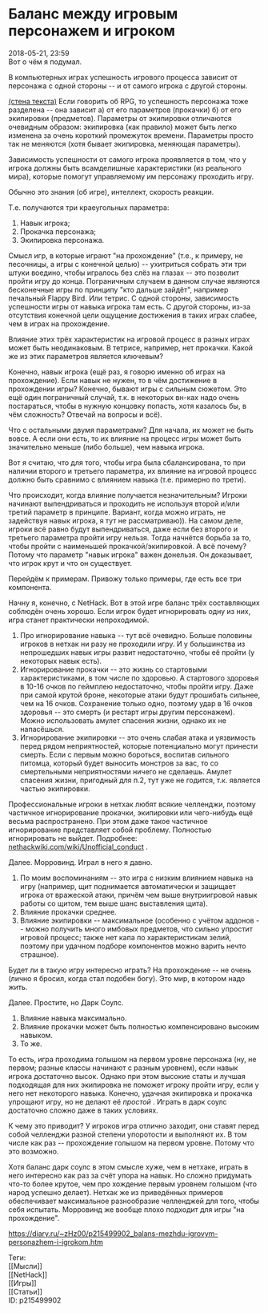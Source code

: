 Баланс между игровым персонажем и игроком
==========================================

   
 2018-05-21, 23:59   
  Вот о чём я подумал.   
   
 В компьютерных играх успешность игрового процесса зависит от персонажа с одной стороны -- и от самого игрока с другой стороны.   
   
  [(стена текста)](https://zHz00.diary.ru/p215499902.htm?index=1#linkmore215499902m1)    Если говорить об RPG, то успешность персонажа тоже разделена -- она зависит а) от его параметров (прокачки) б) от его экипировки (предметов). Параметры от экипировки отличаются очевидным образом: экипировка (как правило) может быть легко изменена за очень короткий промежуток времени. Параметры просто так не меняются (хотя бывает экипировка, меняющая параметры).   
   
 Зависимость успешности от самого игрока проявляется в том, что у игрока должны быть всамделишные характеристики (из реального мира), которые помогут управляемому им персонажу проходить игру.   
   
 Обычно это знания (об игре), интеллект, скорость реакции.   
   
 Т.е. получаются три краеугольных параметра:   
 1. Навык игрока;   
 2. Прокачка персонажа;   
 3. Экипировка персонажа.   
   
 Смысл игр, в которые играют "на прохождение" (т.е., к примеру, не песочницы, а игры с конечной целью) -- ухитриться собрать эти три штуки воедино, чтобы игралось без слёз на глазах -- это позволит пройти игру до конца. Пограничным случаем в данном случае являются бесконечные игры по принципу "кто дальше зайдёт", например печальный Flappy Bird. Или тетрис. С одной стороны, зависимость успешности игры от навыка игрока там есть. С другой стороны, из-за отсутствия конечной цели ощущение достижения в таких играх слабее, чем в играх на прохождение.   
   
 Влияние этих трёх характеристик на игровой процесс в разных играх может быть неодинаковым. В тетрисе, например, нет прокачки. Какой же из этих параметров является ключевым?   
   
 Конечно, навык игрока (ещё раз, я говорю именно об играх на прохождение). Если навык не нужен, то в чём достижение в прохождении игры? Конечно, бывают игры с сильным сюжетом. Это ещё один пограничный случай, т.к. в некоторых вн-ках надо очень постараться, чтобы в нужную концовку попасть, хотя казалось бы, в чём сложность? Отвечай на вопросы и всё).   
   
 Что с остальными двумя параметрами? Для начала, их может не быть вовсе. А если они есть, то их влияние на процесс игры может быть значительно меньше (либо больше), чем навыка игрока.   
   
 Вот я считаю, что для того, чтобы игра была сбалансирована, то при наличии второго и третьего параметра, их влияние на игровой процесс должно быть сравнимо с влиянием навыка (т.е. примерно по трети).   
   
 Что происходит, когда влияние получается незначительным? Игроки начинают выпендриваться и проходить не используя второй и/или третий параметр в принципе. Вариант, когда можно играть, не задействуя навык игрока, я тут не рассматриваю)). На самом деле, игроки всё равно будут выпендриваться, даже если без второго и третьего параметра пройти игру нельзя. Тогда начнётся борьба за то, чтобы пройти с наименьшей прокачкой/экипировкой. А всё почему? Потому что параметр "навык игрока" важен донельзя. Он доказывает, что игрок крут и что он существует.   
   
 Перейдём к примерам. Привожу только примеры, где есть все три компонента.   
   
 Начну я, конечно, с NetHack. Вот в этой игре баланс трёх составляющих соблюдён очень хорошо. Если игрок будет игнорировать одну из них, игра станет практически непроходимой.   
 1. Про игнорирование навыка -- тут всё очевидно. Больше половины игроков в нетхак ни разу не проходили игру. И у большинства из непрошедших навык игры развит недостаточно, чтобы её пройти (у некоторых навык есть).   
 2. Игнорирование прокачки -- это жизнь со стартовыми характеристиками, в том числе по здоровью. А стартового здоровья в 10-16 очков по геймплею недостаточно, чтобы пройти игру. Даже при самой крутой броне, некоторые атаки будут прошибать сильнее, чем на 16 очков. Сохранение только одно, поэтому удар в 16 очков здоровья -- это смерть (и рестарт игры другим персонажем). Можно использовать амулет спасения жизни, однако их не напасёшься.   
 3. Игнорирование экипировки -- это очень слабая атака и уязвимость перед рядом неприятностей, которые потенциально могут принести смерть. Если с первым можно бороться, воспитав сильного питомца, который будет выносить монстров за вас, то со смертельными неприятностями ничего не сделаешь. Амулет спасения жизни, пригодный для п.2, тут уже не годится, т.к. является частью экипировки.   
   
 Профессиональные игроки в нетхак любят всякие челленджи, поэтому частичное игнорирование прокачки, экипировки или чего-нибудь ещё весьма распространено. При этом даже такое частичное игнорирование представляет собой проблему. Полностью игнорировать не выйдет. Подробнее:  [nethackwiki.com/wiki/Unofficial\_conduct](https://nethackwiki.com/wiki/Unofficial_conduct)  .   
   
 Далее. Морровинд. Играл в него я давно.   
 1. По моим воспоминаниям -- это игра с низким влиянием навыка на игру (например, щит поднимается автоматически и защищает игрока от вражеской атаки, причём чем выше внутриигровой навык работы со щитом, тем выше шанс выставления щита).   
 2. Влияние прокачки среднее.   
 3. Влияние экипировки -- максимальное (особенно с учётом аддонов -- можно получить много имбовых предметов, что сильно упростит игровой процесс; также нет капа по характеристикам зелий, поэтому при удачном подборе компонентов можно варить нечто страшное).   
   
 Будет ли в такую игру интересно играть? На прохождение -- не очень (лично я бросил, когда стал подобен богу). Это мир, в котором надо жить.   
   
 Далее. Простите, но Дарк Соулс.   
 1. Влияние навыка максимально.   
 2. Влияние прокачки может быть полностью компенсировано высоким навыком.   
 3. То же.   
   
 То есть, игра проходима голышом на первом уровне персонажа (ну, не первом; разные классы начинают с разным уровнем), если навык игрока достаточно высок. Однако при этом высокие статы и лучшая подходящая для них экипировка не поможет игроку пройти игру, если у него нет некоторого навыка. Конечно, удачная экипировка и прокачка упрощают игру, но не делают её  *простой*  . Играть в дарк соулс достаточно сложно даже в таких условиях.   
   
 К чему это приводит? У игроков игра отлично заходит, они ставят перед собой челленджи разной степени упоротости и выполняют их. В том числе как раз -- прохождение голышом на первом уровне. Потому что это возможно.   
   
 Хотя баланс дарк соулс в этом смысле хуже, чем в нетхаке, играть в него интересно как раз за счёт упора на навык. Но сложно придумать что-то более крутое, чем про хождение первым уровнем голышом (что народ успешно делает). Нетхак же из приведённых примеров обеспечивает максимальное разнообразие челленджей для того, чтобы себя испытать. Морровинд же вообще плохо подходит для игры "на прохождение".     
    
 <https://diary.ru/~zHz00/p215499902_balans-mezhdu-igrovym-personazhem-i-igrokom.htm>   
   
 Теги:   
 [[Мысли]]   
 [[NetHack]]   
 [[Игры]]   
 [[Статьи]]   
 ID: p215499902